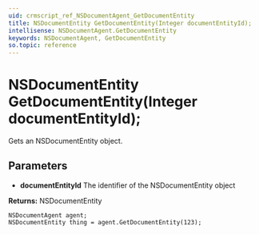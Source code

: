 ```yaml
---
uid: crmscript_ref_NSDocumentAgent_GetDocumentEntity
title: NSDocumentEntity GetDocumentEntity(Integer documentEntityId);
intellisense: NSDocumentAgent.GetDocumentEntity
keywords: NSDocumentAgent, GetDocumentEntity
so.topic: reference
---
```


# NSDocumentEntity GetDocumentEntity(Integer documentEntityId);

Gets an NSDocumentEntity object.

## Parameters

* **documentEntityId** The identifier of the NSDocumentEntity object

**Returns:** NSDocumentEntity

```crmscript
NSDocumentAgent agent;
NSDocumentEntity thing = agent.GetDocumentEntity(123);
```

